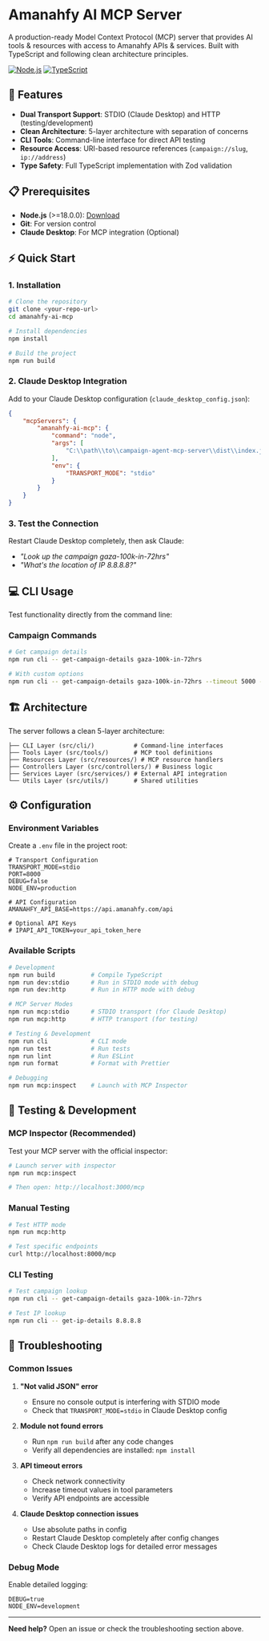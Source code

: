 # Amanahfy AI MCP Server

A production-ready Model Context Protocol (MCP) server that provides AI tools & resources with access to Amanahfy APIs & services. Built with TypeScript and following clean architecture principles.

[![Node.js](https://img.shields.io/badge/Node.js-%3E%3D18.0.0-green)](https://nodejs.org/)
[![TypeScript](https://img.shields.io/badge/TypeScript-5.9.2-blue)](https://www.typescriptlang.org/)

## 🚀 Features

- **Dual Transport Support**: STDIO (Claude Desktop) and HTTP (testing/development)
- **Clean Architecture**: 5-layer architecture with separation of concerns
- **CLI Tools**: Command-line interface for direct API testing
- **Resource Access**: URI-based resource references (`campaign://slug`, `ip://address`)
- **Type Safety**: Full TypeScript implementation with Zod validation

## 📋 Prerequisites

- **Node.js** (>=18.0.0): [Download](https://nodejs.org/)
- **Git**: For version control
- **Claude Desktop**: For MCP integration (Optional)

## ⚡ Quick Start

### 1. Installation

```bash
# Clone the repository
git clone <your-repo-url>
cd amanahfy-ai-mcp

# Install dependencies
npm install

# Build the project
npm run build
```

### 2. Claude Desktop Integration

Add to your Claude Desktop configuration (`claude_desktop_config.json`):

```json
{
    "mcpServers": {
        "amanahfy-ai-mcp": {
            "command": "node",
            "args": [
                "C:\\path\\to\\campaign-agent-mcp-server\\dist\\index.js"
            ],
            "env": {
                "TRANSPORT_MODE": "stdio"
            }
        }
    }
}
```

### 3. Test the Connection

Restart Claude Desktop completely, then ask Claude:
- *"Look up the campaign gaza-100k-in-72hrs"*
- *"What's the location of IP 8.8.8.8?"*

## 💻 CLI Usage

Test functionality directly from the command line:

### Campaign Commands

```bash
# Get campaign details
npm run cli -- get-campaign-details gaza-100k-in-72hrs

# With custom options
npm run cli -- get-campaign-details gaza-100k-in-72hrs --timeout 5000 --retries 1
```

## 🏗️ Architecture

The server follows a clean 5-layer architecture:

```
├── CLI Layer (src/cli/)           # Command-line interfaces
├── Tools Layer (src/tools/)       # MCP tool definitions
├── Resources Layer (src/resources/) # MCP resource handlers
├── Controllers Layer (src/controllers/) # Business logic
├── Services Layer (src/services/) # External API integration
└── Utils Layer (src/utils/)       # Shared utilities
```

## ⚙️ Configuration

### Environment Variables

Create a `.env` file in the project root:

```env
# Transport Configuration
TRANSPORT_MODE=stdio
PORT=8000
DEBUG=false
NODE_ENV=production

# API Configuration
AMANAHFY_API_BASE=https://api.amanahfy.com/api

# Optional API Keys
# IPAPI_API_TOKEN=your_api_token_here
```

### Available Scripts

```bash
# Development
npm run build          # Compile TypeScript
npm run dev:stdio      # Run in STDIO mode with debug
npm run dev:http       # Run in HTTP mode with debug

# MCP Server Modes
npm run mcp:stdio      # STDIO transport (for Claude Desktop)
npm run mcp:http       # HTTP transport (for testing)

# Testing & Development
npm run cli            # CLI mode
npm run test           # Run tests
npm run lint           # Run ESLint
npm run format         # Format with Prettier

# Debugging
npm run mcp:inspect    # Launch with MCP Inspector
```

## 🧪 Testing & Development

### MCP Inspector (Recommended)

Test your MCP server with the official inspector:

```bash
# Launch server with inspector
npm run mcp:inspect

# Then open: http://localhost:3000/mcp
```

### Manual Testing

```bash
# Test HTTP mode
npm run mcp:http

# Test specific endpoints
curl http://localhost:8000/mcp
```

### CLI Testing

```bash
# Test campaign lookup
npm run cli -- get-campaign-details gaza-100k-in-72hrs

# Test IP lookup
npm run cli -- get-ip-details 8.8.8.8
```

## 🔧 Troubleshooting

### Common Issues

1. **"Not valid JSON" error**
   - Ensure no console output is interfering with STDIO mode
   - Check that `TRANSPORT_MODE=stdio` in Claude Desktop config

2. **Module not found errors**
   - Run `npm run build` after any code changes
   - Verify all dependencies are installed: `npm install`

3. **API timeout errors**
   - Check network connectivity
   - Increase timeout values in tool parameters
   - Verify API endpoints are accessible

4. **Claude Desktop connection issues**
   - Use absolute paths in config
   - Restart Claude Desktop completely after config changes
   - Check Claude Desktop logs for detailed error messages

### Debug Mode

Enable detailed logging:

```env
DEBUG=true
NODE_ENV=development
```
---

**Need help?** Open an issue or check the troubleshooting section above.
